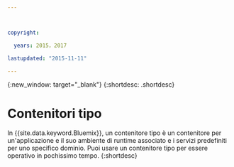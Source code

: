 ```yaml
---



copyright:

  years: 2015，2017

lastupdated: "2015-11-11"

---
```


{:new_window: target="_blank"}
{:shortdesc: .shortdesc}

# Contenitori tipo

In {{site.data.keyword.Bluemix}}, un
contenitore tipo è un contenitore per un'applicazione e il
suo ambiente di runtime associato e i servizi predefiniti per uno specifico dominio. Puoi usare un contenitore tipo per essere operativo in pochissimo tempo.
{:shortdesc}
